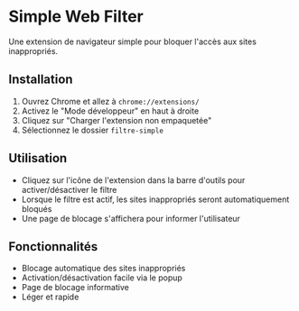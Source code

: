 # Simple Web Filter

Une extension de navigateur simple pour bloquer l'accès aux sites inappropriés.

## Installation

1. Ouvrez Chrome et allez à `chrome://extensions/`
2. Activez le "Mode développeur" en haut à droite
3. Cliquez sur "Charger l'extension non empaquetée"
4. Sélectionnez le dossier `filtre-simple`

## Utilisation

- Cliquez sur l'icône de l'extension dans la barre d'outils pour activer/désactiver le filtre
- Lorsque le filtre est actif, les sites inappropriés seront automatiquement bloqués
- Une page de blocage s'affichera pour informer l'utilisateur

## Fonctionnalités

- Blocage automatique des sites inappropriés
- Activation/désactivation facile via le popup
- Page de blocage informative
- Léger et rapide
